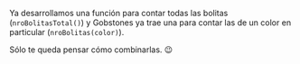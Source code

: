 Ya desarrollamos una función para contar todas las bolitas (`nroBolitasTotal()`) y Gobstones ya trae una para contar las de un color en particular (`nroBolitas(color)`).

Sólo te queda pensar cómo combinarlas. :wink: